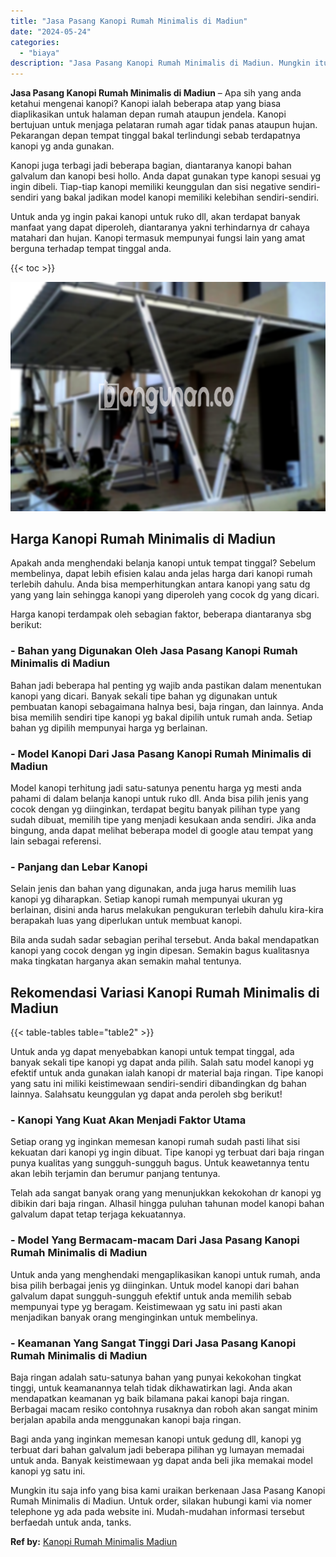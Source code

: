 ```yaml
---
title: "Jasa Pasang Kanopi Rumah Minimalis di Madiun"
date: "2024-05-24"
categories: 
  - "biaya"
description: "Jasa Pasang Kanopi Rumah Minimalis di Madiun. Mungkin itu saja info yang bisa kami uraikan berkenaan Jasa Pasang Kanopi Rumah Minimalis di Madiun. Untuk orde..."
---
```


**Jasa Pasang Kanopi Rumah Minimalis di Madiun** – Apa sih yang anda ketahui mengenai kanopi? Kanopi ialah beberapa atap yang biasa diaplikasikan untuk halaman depan rumah ataupun jendela. Kanopi bertujuan untuk menjaga pelataran rumah agar tidak panas ataupun hujan. Pekarangan depan tempat tinggal bakal terlindungi sebab terdapatnya kanopi yg anda gunakan.

Kanopi juga terbagi jadi beberapa bagian, diantaranya kanopi bahan galvalum dan kanopi besi hollo. Anda dapat gunakan type kanopi sesuai yg ingin dibeli. Tiap-tiap kanopi memiliki keunggulan dan sisi negative sendiri-sendiri yang bakal jadikan model kanopi memiliki kelebihan sendiri-sendiri.

Untuk anda yg ingin pakai kanopi untuk ruko dll, akan terdapat banyak manfaat yang dapat diperoleh, diantaranya yakni terhindarnya dr cahaya matahari dan hujan. Kanopi termasuk mempunyai fungsi lain yang amat berguna terhadap tempat tinggal anda.

{{< toc >}}

![Jasa Pasang Kanopi Rumah Minimalis di Madiun](/images/harga-kanopi-minimalis-60.png)

## Harga Kanopi Rumah Minimalis di Madiun

Apakah anda menghendaki belanja kanopi untuk tempat tinggal? Sebelum membelinya, dapat lebih efisien kalau anda jelas harga dari kanopi rumah terlebih dahulu. Anda bisa memperhitungkan antara kanopi yang satu dg yang yang lain sehingga kanopi yang diperoleh yang cocok dg yang dicari.

Harga kanopi terdampak oleh sebagian faktor, beberapa diantaranya sbg berikut:

### \- Bahan yang Digunakan Oleh Jasa Pasang Kanopi Rumah Minimalis di Madiun

Bahan jadi beberapa hal penting yg wajib anda pastikan dalam menentukan kanopi yang dicari. Banyak sekali tipe bahan yg digunakan untuk pembuatan kanopi sebagaimana halnya besi, baja ringan, dan lainnya. Anda bisa memilih sendiri tipe kanopi yg bakal dipilih untuk rumah anda. Setiap bahan yg dipilih mempunyai harga yg berlainan.

### \- Model Kanopi Dari Jasa Pasang Kanopi Rumah Minimalis di Madiun

Model kanopi terhitung jadi satu-satunya penentu harga yg mesti anda pahami di dalam belanja kanopi untuk ruko dll. Anda bisa pilih jenis yang cocok dengan yg diinginkan, terdapat begitu banyak pilihan type yang sudah dibuat, memilih tipe yang menjadi kesukaan anda sendiri. Jika anda bingung, anda dapat melihat beberapa model di google atau tempat yang lain sebagai referensi.

### \- Panjang dan Lebar Kanopi

Selain jenis dan bahan yang digunakan, anda juga harus memilih luas kanopi yg diharapkan. Setiap kanopi rumah mempunyai ukuran yg berlainan, disini anda harus melakukan pengukuran terlebih dahulu kira-kira berapakah luas yang diperlukan untuk membuat kanopi.

Bila anda sudah sadar sebagian perihal tersebut. Anda bakal mendapatkan kanopi yang cocok dengan yg ingin dipesan. Semakin bagus kualitasnya maka tingkatan harganya akan semakin mahal tentunya.

## Rekomendasi Variasi Kanopi Rumah Minimalis di Madiun

{{< table-tables table="table2" >}}

Untuk anda yg dapat menyebabkan kanopi untuk tempat tinggal, ada banyak sekali tipe kanopi yg dapat anda pilih. Salah satu model kanopi yg efektif untuk anda gunakan ialah kanopi dr material baja ringan. Tipe kanopi yang satu ini miliki keistimewaan sendiri-sendiri dibandingkan dg bahan lainnya. Salahsatu keunggulan yg dapat anda peroleh sbg berikut!

### \- Kanopi Yang Kuat Akan Menjadi Faktor Utama

Setiap orang yg inginkan memesan kanopi rumah sudah pasti lihat sisi kekuatan dari kanopi yg ingin dibuat. Tipe kanopi yg terbuat dari baja ringan punya kualitas yang sungguh-sungguh bagus. Untuk keawetannya tentu akan lebih terjamin dan berumur panjang tentunya.

Telah ada sangat banyak orang yang menunjukkan kekokohan dr kanopi yg dibikin dari baja ringan. Alhasil hingga puluhan tahunan model kanopi bahan galvalum dapat tetap terjaga kekuatannya.

### \- Model Yang Bermacam-macam Dari Jasa Pasang Kanopi Rumah Minimalis di Madiun

Untuk anda yang menghendaki mengaplikasikan kanopi untuk rumah, anda bisa pilih berbagai jenis yg diinginkan. Untuk model kanopi dari bahan galvalum dapat sungguh-sungguh efektif untuk anda memilih sebab mempunyai type yg beragam. Keistimewaan yg satu ini pasti akan menjadikan banyak orang menginginkan untuk membelinya.

### \- Keamanan Yang Sangat Tinggi Dari Jasa Pasang Kanopi Rumah Minimalis di Madiun

Baja ringan adalah satu-satunya bahan yang punyai kekokohan tingkat tinggi, untuk keamanannya telah tidak dikhawatirkan lagi. Anda akan mendapatkan keamanan yg baik bilamana pakai kanopi baja ringan. Berbagai macam resiko contohnya rusaknya dan roboh akan sangat minim berjalan apabila anda menggunakan kanopi baja ringan.

Bagi anda yang inginkan memesan kanopi untuk gedung dll, kanopi yg terbuat dari bahan galvalum jadi beberapa pilihan yg lumayan memadai untuk anda. Banyak keistimewaan yg dapat anda beli jika memakai model kanopi yg satu ini.

Mungkin itu saja info yang bisa kami uraikan berkenaan Jasa Pasang Kanopi Rumah Minimalis di Madiun. Untuk order, silakan hubungi kami via nomer telephone yg ada pada website ini. Mudah-mudahan informasi tersebut berfaedah untuk anda, tanks.

**Ref by:**  [Kanopi Rumah Minimalis Madiun](https://id.wikipedia.org/wiki/Kanopi)
